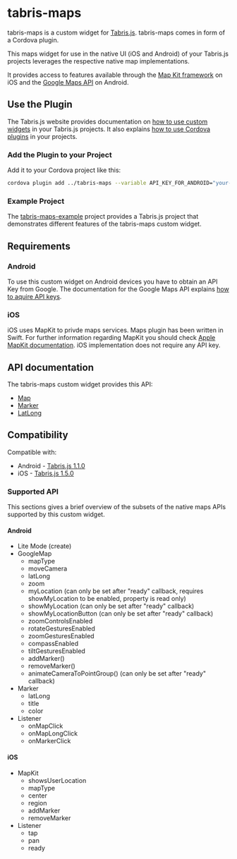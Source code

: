 # tabris-maps
tabris-maps is a custom widget for [Tabris.js](https://tabrisjs.com).
tabris-maps comes in form of a Cordova plugin.

This maps widget for use in the native UI (iOS and Android) of your Tabris.js projects leverages the respective native map implementations.

It provides access to features available through the [Map Kit framework](https://developer.apple.com/maps/) on iOS and the [Google Maps API](https://developers.google.com/maps/) on Android.

## Use the Plugin
The Tabris.js website provides documentation on [how to use custom widgets](https://tabrisjs.com/documentation/1.2/custom-widgets) in your Tabris.js projects. It also explains [how to use Cordova plugins](https://tabrisjs.com/documentation/latest/cordova) in your projects.

### Add the Plugin to your Project
Add it to your Cordova project like this:
```bash
cordova plugin add ../tabris-maps --variable API_KEY_FOR_ANDROID="your-android-maps-api-key-here"
```

### Example Project
The [tabris-maps-example](https://github.com/eclipsesource/tabris-maps-example) project provides a Tabris.js project that demonstrates different features of the tabris-maps custom widget.

## Requirements
### Android
To use this custom widget on Android devices you have to obtain an API Key from Google.
The documentation for the Google Maps API explains [how to aquire API keys](https://developers.google.com/maps/documentation/android/signup).

### iOS
iOS uses MapKit to privde maps services. Maps plugin has been written in Swift. For further information regarding MapKit you should check [Apple MapKit documentation](https://developer.apple.com/library/ios/documentation/MapKit/Reference/MapKit_Framework_Reference/index.html#//apple_ref/doc/uid/TP40008210). iOS implementation does not require any API key.

## API documentation
The tabris-maps custom widget provides this API:
* [Map](https://github.com/eclipsesource/tabris-maps/blob/master/doc/Map.md)
* [Marker](https://github.com/eclipsesource/tabris-maps/blob/master/doc/Marker.md)
* [LatLong](https://github.com/eclipsesource/tabris-maps/blob/master/doc/LatLng.md)

## Compatibility
Compatible with:
 * Android - [Tabris.js 1.1.0](https://github.com/eclipsesource/tabris-js/releases/tag/v1.1.0)
 * iOS - [Tabris.js 1.5.0](https://github.com/eclipsesource/tabris-js/releases/tag/v1.5.0)

### Supported API
This sections gives a brief overview of the subsets of the native maps APIs supported by this custom widget.
#### Android
 * Lite Mode (create)
 * GoogleMap
   * mapType
   * moveCamera
   * latLong
   * zoom
   * myLocation (can only be set after "ready" callback, requires showMyLocation to be enabled, property is read only)
   * showMyLocation (can only be set after "ready" callback)
   * showMyLocationButton (can only be set after "ready" callback)
   * zoomControlsEnabled
   * rotateGesturesEnabled
   * zoomGesturesEnabled
   * compassEnabled
   * tiltGesturesEnabled
   * addMarker()
   * removeMarker()
   * animateCameraToPointGroup() (can only be set after "ready" callback)
 * Marker
   * latLong
   * title
   * color
 * Listener
   * onMapClick
   * onMapLongClick
   * onMarkerClick

#### iOS
 * MapKit
   * showsUserLocation
   * mapType
   * center
   * region
   * addMarker
   * removeMarker
 * Listener
   * tap
   * pan
   * ready

